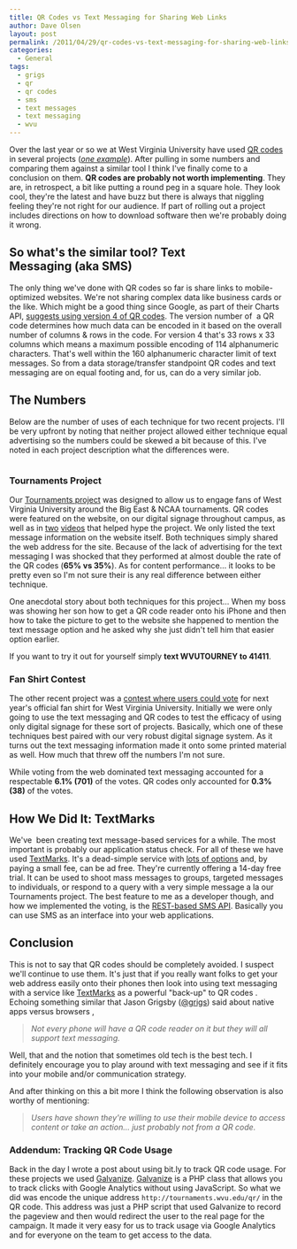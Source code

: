 ```yaml
---
title: QR Codes vs Text Messaging for Sharing Web Links
author: Dave Olsen
layout: post
permalink: /2011/04/29/qr-codes-vs-text-messaging-for-sharing-web-links
categories:
  - General
tags:
  - grigs
  - qr
  - qr codes
  - sms
  - text messages
  - text messaging
  - wvu
---
```

Over the last year or so we at West Virginia University have used [QR codes][1] in several projects ([*one example*][2]). After pulling in some numbers and comparing them against a similar tool I think I've finally come to a conclusion on them. **QR codes are probably not worth implementing**. They are, in retrospect, a bit like putting a round peg in a square hole. They look cool, they're the latest and have buzz but there is always that niggling feeling they're not right for our audience. If part of rolling out a project includes directions on how to download software then we're probably doing it wrong.

## So what's the similar tool? Text Messaging (aka SMS)

The only thing we've done with QR codes so far is share links to mobile-optimized websites. We're not sharing complex data like business cards or the like. Which might be a good thing since Google, as part of their Charts API, [suggests using version 4 of QR codes][3]. The version number of  a QR code determines how much data can be encoded in it based on the overall number of columns & rows in the code. For version 4 that's 33 rows x 33 columns which means a maximum possible encoding of 114 alphanumeric characters. That's well within the 160 alphanumeric character limit of text messages. So from a data storage/transfer standpoint QR codes and text messaging are on equal footing and, for us, can do a very similar job.

## The Numbers

Below are the number of uses of each technique for two recent projects. I'll be very upfront by noting that neither project allowed either technique equal advertising so the numbers could be skewed a bit because of this. I've noted in each project description what the differences were.

<img class="alignnone size-full wp-image-210" title="qr_code_vs_txt_msg" src="http://www.dmolsen.com/mobile-in-higher-ed/wp-content/uploads/2011/04/qr_code_vs_txt_msg1.png" alt="" />

### Tournaments Project

Our [Tournaments project][5] was designed to allow us to engage fans of West Virginia University around the Big East & NCAA tournaments. QR codes were featured on the website, on our digital signage throughout campus, as well as in [two][6] [videos][7] that helped hype the project. We only listed the text message information on the website itself. Both techniques simply shared the web address for the site. Because of the lack of advertising for the text messaging I was shocked that they performed at almost double the rate of the QR codes (**65% vs 35%**). As for content performance… it looks to be pretty even so I'm not sure their is any real difference between either technique.

One anecdotal story about both techniques for this project… When my boss was showing her son how to get a QR code reader onto his iPhone and then how to take the picture to get to the website she happened to mention the text message option and he asked why she just didn't tell him that easier option earlier.

If you want to try it out for yourself simply **text WVUTOURNEY to 41411**.

### Fan Shirt Contest

The other recent project was a [contest where users could vote][8] for next year's official fan shirt for West Virginia University. Initially we were only going to use the text messaging and QR codes to test the efficacy of using only digital signage for these sort of projects. Basically, which one of these techniques best paired with our very robust digital signage system. As it turns out the text messaging information made it onto some printed material as well. How much that threw off the numbers I'm not sure.

While voting from the web dominated text messaging accounted for a respectable **6.1% (701)** of the votes. QR codes only accounted for **0.3% (38)** of the votes.

## How We Did It: TextMarks

We've  been creating text message-based services for a while. The most important is probably our application status check. For all of these we have used [TextMarks][9]. It's a dead-simple service with [lots of options][10] and, by paying a small fee, can be ad free. They're currently offering a 14-day free trial. It can be used to shoot mass messages to groups, targeted messages to individuals, or respond to a query with a very simple message a la our Tournaments project. The best feature to me as a developer though, and how we implemented the voting, is the [REST-based SMS API][11]. Basically you can use SMS as an interface into your web applications.

## Conclusion

This is not to say that QR codes should be completely avoided. I suspect we'll continue to use them. It's just that if you really want folks to get your web address easily onto their phones then look into using text messaging with a service like [TextMarks][12] as a powerful "back-up" to QR codes . Echoing something similar that Jason Grigsby ([@grigs][13]) said about native apps versus browsers ,

> *Not every phone will have a QR code reader on it but they will all support text messaging.*

Well, that and the notion that sometimes old tech is the best tech. I definitely encourage you to play around with text messaging and see if it fits into your mobile and/or communication strategy.

And after thinking on this a bit more I think the following observation is also worthy of mentioning:

> *Users have shown they're willing to use their mobile device to access content or take an action… just probably not from a QR code.*

### Addendum: Tracking QR Code Usage

Back in the day I wrote a post about using bit.ly to track QR code usage. For these projects we used [Galvanize][14]. [Galvanize][14] is a PHP class that allows you to track clicks with Google Analytics without using JavaScript. So what we did was encode the unique address `http://tournaments.wvu.edu/qr/` in the QR code. This address was just a PHP script that used Galvanize to record the pageview and then would redirect the user to the real page for the campaign. It made it very easy for us to track usage via Google Analytics and for everyone on the team to get access to the data.

 [1]: http://en.wikipedia.org/wiki/QR_codes
 [2]: http://www.dmolsen.com/mobile-in-higher-ed/?p=13
 [3]: http://code.google.com/apis/chart/docs/gallery/qr_codes.html#details
 [4]: http://www.dmolsen.com/mobile-in-higher-ed/wp-content/uploads/2011/04/qr_code_vs_txt_msg1.png
 [5]: http://tournaments.wvu.edu/
 [6]: http://www.youtube.com/watch?v=4hTHrUcmscs
 [7]: http://www.youtube.com/watch?v=HVn3XEe93eU
 [8]: http://fanshirt.wvu.edu/
 [9]: http://textmarks.com/
 [10]: https://www.textmarks.com/front/tour/
 [11]: https://www.textmarks.com/front/dev/
 [12]: http://textmarks.com
 [13]: http://twitter.com/grigs
 [14]: http://sourceforge.net/projects/galvanize/